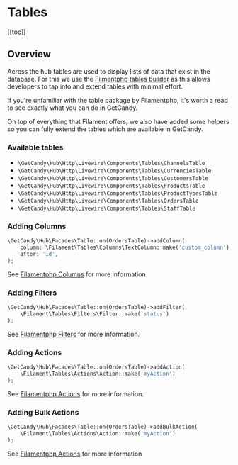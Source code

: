 # Tables

[[toc]]

## Overview

Across the hub tables are used to display lists of data that exist in the database. For this we use the [Filmentphp tables builder](https://filamentphp.com/docs/2.x/tables/installation) as this allows developers to tap into and extend tables with minimal effort.

If you're unfamiliar with the table package by Filamentphp, it's worth a read to see exactly what you can do in GetCandy.

On top of everything that Filament offers, we also have added some helpers so you can fully extend the tables which are available in GetCandy.


### Available tables

- `\GetCandy\Hub\Http\Livewire\Components\Tables\ChannelsTable`
- `\GetCandy\Hub\Http\Livewire\Components\Tables\CurrenciesTable`
- `\GetCandy\Hub\Http\Livewire\Components\Tables\CustomersTable`
- `\GetCandy\Hub\Http\Livewire\Components\Tables\ProductsTable`
- `\GetCandy\Hub\Http\Livewire\Components\Tables\ProductTypesTable`
- `\GetCandy\Hub\Http\Livewire\Components\Tables\OrdersTable`
- `\GetCandy\Hub\Http\Livewire\Components\Tables\StaffTable`

### Adding Columns

```php
\GetCandy\Hub\Facades\Table::on(OrdersTable)->addColumn(
    column: \Filament\Tables\Columns\TextColumn::make('custom_column'),
    after: 'id',
);
```

See [Filamentphp Columns](https://filamentphp.com/docs/2.x/tables/columns#getting-started) for more information

### Adding Filters

```php
\GetCandy\Hub\Facades\Table::on(OrdersTable)->addFilter(
    \Filament\Tables\Filters\Filter::make('status')
);
```

See [Filamentphp Filters](https://filamentphp.com/docs/2.x/tables/filters#getting-started) for more information.

### Adding Actions

```php
\GetCandy\Hub\Facades\Table::on(OrdersTable)->addAction(
    \Filament\Tables\Actions\Action::make('myAction')
);
```

See [Filamentphp Actions](https://filamentphp.com/docs/2.x/tables/actions#getting-started) for more information.

### Adding Bulk Actions

```php
\GetCandy\Hub\Facades\Table::on(OrdersTable)->addBulkAction(
    \Filament\Tables\Actions\Action::make('myAction')
);
```

See [Filamentphp Actions](https://filamentphp.com/docs/2.x/tables/actions#getting-started) for more information
